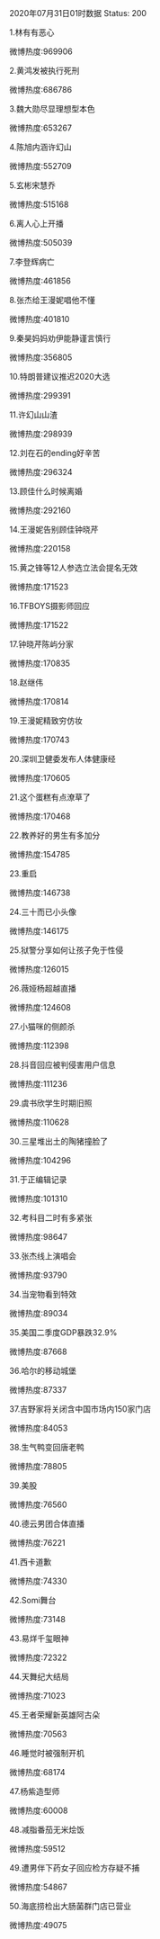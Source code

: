 2020年07月31日01时数据
Status: 200

1.林有有恶心

微博热度:969906

2.黄鸿发被执行死刑

微博热度:686786

3.魏大勋尽显理想型本色

微博热度:653267

4.陈旭内涵许幻山

微博热度:552709

5.玄彬宋慧乔

微博热度:515168

6.离人心上开播

微博热度:505039

7.李登辉病亡

微博热度:461856

8.张杰给王漫妮唱他不懂

微博热度:401810

9.秦昊妈妈劝伊能静谨言慎行

微博热度:356805

10.特朗普建议推迟2020大选

微博热度:299391

11.许幻山山渣

微博热度:298939

12.刘在石的ending好辛苦

微博热度:296324

13.顾佳什么时候离婚

微博热度:292160

14.王漫妮告别顾佳钟晓芹

微博热度:220158

15.黄之锋等12人参选立法会提名无效

微博热度:171523

16.TFBOYS摄影师回应

微博热度:171522

17.钟晓芹陈屿分家

微博热度:170835

18.赵继伟

微博热度:170814

19.王漫妮精致穷仿妆

微博热度:170743

20.深圳卫健委发布人体健康经

微博热度:170605

21.这个蛋糕有点潦草了

微博热度:170468

22.教养好的男生有多加分

微博热度:154785

23.重启

微博热度:146738

24.三十而已小头像

微博热度:146175

25.狱警分享如何让孩子免于性侵

微博热度:126015

26.薇娅杨超越直播

微博热度:124608

27.小猫咪的侧颜杀

微博热度:112398

28.抖音回应被判侵害用户信息

微博热度:111236

29.虞书欣学生时期旧照

微博热度:110628

30.三星堆出土的陶猪撞脸了

微博热度:104296

31.于正编辑记录

微博热度:101310

32.考科目二时有多紧张

微博热度:98647

33.张杰线上演唱会

微博热度:93790

34.当宠物看到特效

微博热度:89034

35.美国二季度GDP暴跌32.9%

微博热度:87668

36.哈尔的移动城堡

微博热度:87337

37.吉野家将关闭含中国市场内150家门店

微博热度:84053

38.生气鸭变回唐老鸭

微博热度:78805

39.美股

微博热度:76560

40.德云男团合体直播

微博热度:76221

41.西卡道歉

微博热度:74330

42.Somi舞台

微博热度:73148

43.易烊千玺眼神

微博热度:72322

44.天舞纪大结局

微博热度:71023

45.王者荣耀新英雄阿古朵

微博热度:70563

46.睡觉时被强制开机

微博热度:68174

47.杨紫造型师

微博热度:60008

48.减脂番茄无米烩饭

微博热度:59512

49.遭男伴下药女子回应检方存疑不捕

微博热度:54867

50.海底捞检出大肠菌群门店已营业

微博热度:49075

